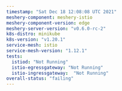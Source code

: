 ```yaml
---
timestamp: "Sat Dec 18 12:08:08 UTC 2021"
meshery-component: meshery-istio
meshery-component-version: edge
meshery-server-version: "v0.6.0-rc-2"
k8s-distro: minikube
k8s-version: "v1.20.1"
service-mesh: istio
service-mesh-version: "1.12.1"
tests:
  istiod: "Not Running"
  istio-egressgateway: "Not Running"
  istio-ingressgateway:  "Not Running"
overall-status: "failing"
---
```

